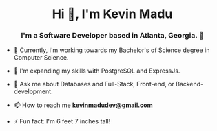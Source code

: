 <h1 align="center">Hi 👋, I'm Kevin Madu</h1>
<h3 align="center">I'm a Software Developer based in Atlanta, Georgia. 🌟
</h3>

- 🔭 Currently, I'm working towards my Bachelor's of Science degree in Computer Science.

- 🌱 I'm expanding my skills with PostgreSQL and ExpressJs.

- 💬 Ask me about Databases and Full-Stack, Front-end, or Backend-development.

- 📫 How to reach me **kevinmadudev@gmail.com**

- ⚡ Fun fact: I'm 6 feet 7 inches tall!
